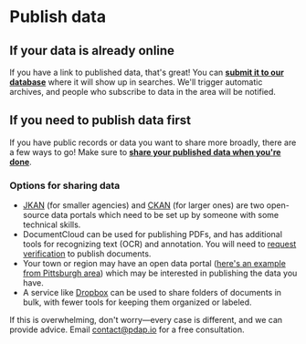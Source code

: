 # Publish data

## If your data is already online

If you have a link to published data, that's great! You can [**submit it to our database**](https://airtable.com/app473MWXVJVaD7Es/shrJafakrcmTxHU2i) where it will show up in searches. We'll trigger automatic archives, and people who subscribe to data in the area will be notified.

## If you need to publish data first

If you have public records or data you want to share more broadly, there are a few ways to go! Make sure to [**share your published data when you're done**](submit-data-sources.md).

### Options for sharing data

* [JKAN](https://jkan.io/) (for smaller agencies) and [CKAN](https://ckan.org/) (for larger ones) are two open-source data portals which need to be set up by someone with some technical skills.
* DocumentCloud can be used for publishing PDFs, and has additional tools for recognizing text (OCR) and annotation. You will need to [request verification](https://airtable.com/shrZrgdmuOwW0ZLPM) to publish documents.
* Your town or region may have an open data portal ([here's an example from Pittsburgh area](http://www.wprdc.org/)) which may be interested in publishing the data you have.
* A service like [Dropbox](https://dropbox.com/) can be used to share folders of documents in bulk, with fewer tools for keeping them organized or labeled.

If this is overwhelming, don't worry—every case is different, and we can provide advice. Email [contact@pdap.io](mailto:contact@pdap.io) for a free consultation.
